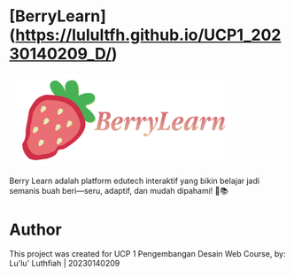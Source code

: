 # [BerryLearn] (https://lulultfh.github.io/UCP1_20230140209_D/)
<p>
  <img src="https://raw.githubusercontent.com/lulultfh/UCP1_20230140209_D/main/assets/BerryLearn_Text.png" alt="BerryLearn Logo" width="400"/>
</p>
Berry Learn adalah platform edutech interaktif yang bikin belajar jadi semanis buah beri—seru, adaptif, dan mudah dipahami! 🍓📚


# Author
This project was created for UCP 1 Pengembangan Desain Web Course, by:
Lu'lu' Luthfiah | 20230140209
